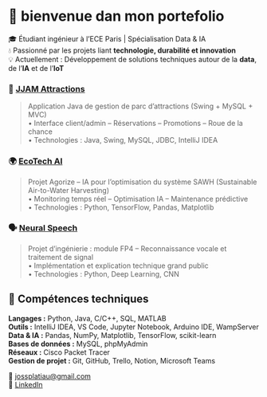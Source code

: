 # 👋 bienvenue dan mon portefolio

🎓 Étudiant ingénieur à l’ECE Paris | Spécialisation Data & IA  
💧 Passionné par les projets liant **technologie, durabilité et innovation**  
💡 Actuellement : Développement de solutions techniques autour de la **data**, de l’**IA** et de l’**IoT**

### 🎢 [JJAM Attractions](https://github.com/JosselinPlatiau/JJAM-Attractions)
> Application Java de gestion de parc d’attractions (Swing + MySQL + MVC)  
> • Interface client/admin – Réservations – Promotions – Roue de la chance  
> • Technologies : Java, Swing, MySQL, JDBC, IntelliJ IDEA  

### 🌍 [EcoTech AI](https://github.com/JosselinPlatiau/EcoTech-AI)
> Projet Agorize – IA pour l’optimisation du système SAWH (Sustainable Air-to-Water Harvesting)  
> • Monitoring temps réel – Optimisation IA – Maintenance prédictive  
> • Technologies : Python, TensorFlow, Pandas, Matplotlib  

### 🗣️ [Neural Speech](https://github.com/JosselinPlatiau/Neural-Speech)
> Projet d’ingénierie : module FP4 – Reconnaissance vocale et traitement de signal  
> • Implémentation et explication technique grand public  
> • Technologies : Python, Deep Learning, CNN  

## 🧠 Compétences techniques

**Langages :** Python, Java, C/C++, SQL, MATLAB  
**Outils :** IntelliJ IDEA, VS Code, Jupyter Notebook, Arduino IDE, WampServer  
**Data & IA :** Pandas, NumPy, Matplotlib, TensorFlow, scikit-learn  
**Bases de données :** MySQL, phpMyAdmin  
**Réseaux :** Cisco Packet Tracer  
**Gestion de projet :** Git, GitHub, Trello, Notion, Microsoft Teams  

📧 jossplatiau@gmail.com  
🔗 [LinkedIn](https://linkedin.com/in/josselin-platiau)  
